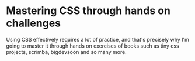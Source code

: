 # Mastering CSS through hands on challenges

Using CSS effectively requires a lot of practice, and that's precisely why I'm going to master it through hands on exercises of books such as tiny css projects, scrimba, bigdevsoon and so many more.
